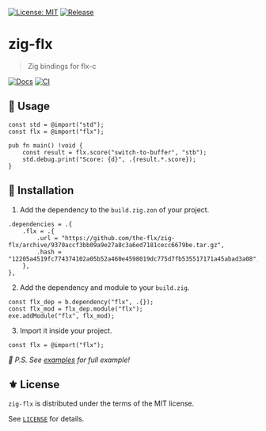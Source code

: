 [![License: MIT](https://img.shields.io/badge/License-MIT-green.svg)](https://opensource.org/licenses/MIT)
[![Release](https://img.shields.io/github/tag/the-flx/zig-flx.svg?label=release&logo=github)](https://github.com/the-flx/zig-flx/releases/latest)

# zig-flx
> Zig bindings for flx-c

[![Docs](https://github.com/the-flx/zig-flx/actions/workflows/docs.yml/badge.svg)](https://github.com/the-flx/zig-flx/actions/workflows/docs.yml)
[![CI](https://github.com/the-flx/zig-flx/actions/workflows/test.yml/badge.svg)](https://github.com/the-flx/zig-flx/actions/workflows/test.yml)

## 🔧 Usage

```zig
const std = @import("std");
const flx = @import("flx");

pub fn main() !void {
    const result = flx.score("switch-to-buffer", "stb");
    std.debug.print("Score: {d}", .{result.*.score});
}
```

## 💾 Installation

1. Add the dependency to the `build.zig.zon` of your project.

```zig
.dependencies = .{
    .flx = .{
        .url = "https://github.com/the-flx/zig-flx/archive/9370accf3bb09a9e27a8c3a6ed7181cecc6679be.tar.gz",
        .hash = "12205a4519fc774374102a05b52a460e4598019dc775d7fb535517171a45abad3a08",
    },
},
```

2. Add the dependency and module to your `build.zig`.

```zig
const flx_dep = b.dependency("flx", .{});
const flx_mod = flx_dep.module("flx");
exe.addModule("flx", flx_mod);
```

3. Import it inside your project.

```zig
const flx = @import("flx");
```

*📝 P.S. See [examples](https://github.com/the-flx/zig-flx/tree/master/examples) for full example!*

## ⚜️ License

`zig-flx` is distributed under the terms of the MIT license.

See [`LICENSE`](./LICENSE) for details.


<!-- Links -->

[flx]: https://github.com/lewang/flx
